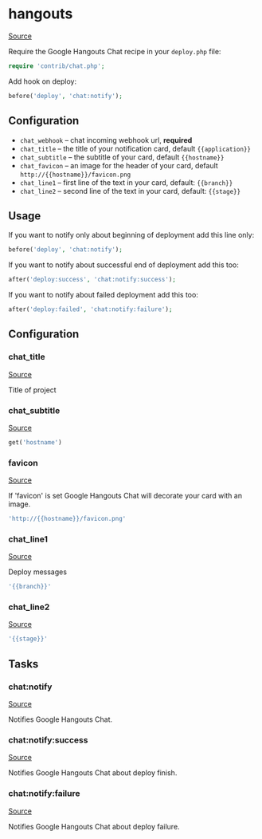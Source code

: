 <!-- DO NOT EDIT THIS FILE! -->
<!-- Instead edit contrib/hangouts.php -->
<!-- Then run bin/docgen -->

# hangouts

[Source](/contrib/hangouts.php)



Require the Google Hangouts Chat recipe in your `deploy.php` file:

```php
require 'contrib/chat.php';
```

Add hook on deploy:

```php
before('deploy', 'chat:notify');
```

## Configuration

- `chat_webhook` – chat incoming webhook url, **required**
- `chat_title` – the title of your notification card, default `{{application}}`
- `chat_subtitle` – the subtitle of your card, default `{{hostname}}`
- `chat_favicon` – an image for the header of your card, default `http://{{hostname}}/favicon.png`
- `chat_line1` – first line of the text in your card, default: `{{branch}}`
- `chat_line2` – second line of the text in your card, default: `{{stage}}`

## Usage

If you want to notify only about beginning of deployment add this line only:

```php
before('deploy', 'chat:notify');
```

If you want to notify about successful end of deployment add this too:

```php
after('deploy:success', 'chat:notify:success');
```

If you want to notify about failed deployment add this too:

```php
after('deploy:failed', 'chat:notify:failure');
```



## Configuration
### chat_title
[Source](https://github.com/deployphp/deployer/blob/master/contrib/hangouts.php#L50)

Title of project



### chat_subtitle
[Source](https://github.com/deployphp/deployer/blob/master/contrib/hangouts.php#L54)



```php title="Default value"
get('hostname')
```


### favicon
[Source](https://github.com/deployphp/deployer/blob/master/contrib/hangouts.php#L57)

If 'favicon' is set Google Hangouts Chat will decorate your card with an image.

```php title="Default value"
'http://{{hostname}}/favicon.png'
```


### chat_line1
[Source](https://github.com/deployphp/deployer/blob/master/contrib/hangouts.php#L60)

Deploy messages

```php title="Default value"
'{{branch}}'
```


### chat_line2
[Source](https://github.com/deployphp/deployer/blob/master/contrib/hangouts.php#L61)



```php title="Default value"
'{{stage}}'
```



## Tasks

### chat:notify
[Source](https://github.com/deployphp/deployer/blob/master/contrib/hangouts.php#L64)

Notifies Google Hangouts Chat.




### chat:notify:success
[Source](https://github.com/deployphp/deployer/blob/master/contrib/hangouts.php#L107)

Notifies Google Hangouts Chat about deploy finish.




### chat:notify:failure
[Source](https://github.com/deployphp/deployer/blob/master/contrib/hangouts.php#L150)

Notifies Google Hangouts Chat about deploy failure.




